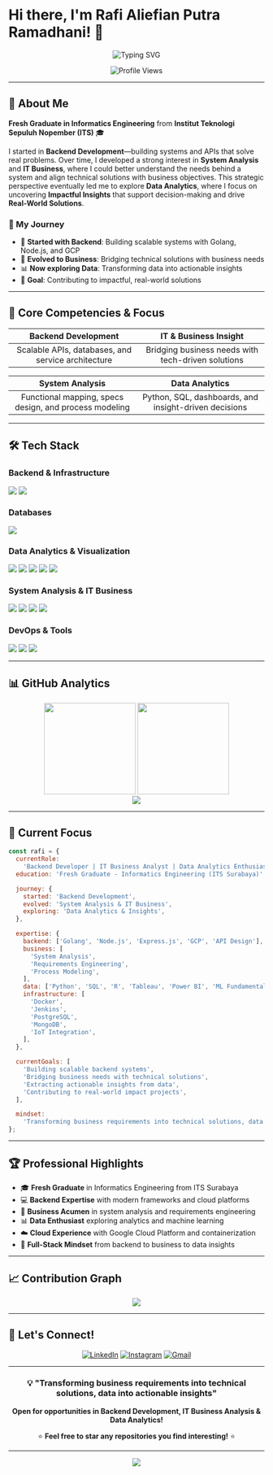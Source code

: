 # Hi there, I'm Rafi Aliefian Putra Ramadhani! 👋

<div align="center">
  <img src="https://readme-typing-svg.herokuapp.com?font=Fira+Code&size=22&duration=3000&pause=1000&color=36BCF7&center=true&vCenter=true&width=600&lines=Backend+Developer;IT+Business+Analyst;Data-Driven+Insights+Enthusiast;Fresh+Graduate+from+ITS;Always+Learning!" alt="Typing SVG" />
</div>

<p align="center">
  <img src="https://komarev.com/ghpvc/?username=rafifiaan&color=36BCF7&style=flat-square&label=Profile+Views" alt="Profile Views" />
</p>

---

## 🚀 About Me

**Fresh Graduate in Informatics Engineering** from **Institut Teknologi Sepuluh Nopember (ITS)** 🎓

I started in **Backend Development**—building systems and APIs that solve real problems. Over time, I developed a strong interest in **System Analysis** and **IT Business**, where I could better understand the needs behind a system and align technical solutions with business objectives. This strategic perspective eventually led me to explore **Data Analytics**, where I focus on uncovering **Impactful Insights** that support decision-making and drive **Real-World Solutions**.

### 🎯 My Journey

- 🔧 **Started with Backend**: Building scalable systems with Golang, Node.js, and GCP
- 🏢 **Evolved to Business**: Bridging technical solutions with business needs
- 📊 **Now exploring Data**: Transforming data into actionable insights
- 🎯 **Goal**: Contributing to impactful, real-world solutions

---

## 💼 Core Competencies & Focus

<div align="center">

|              **Backend Development**               |             **IT & Business Insight**              |
| :------------------------------------------------: | :------------------------------------------------: |
| Scalable APIs, databases, and service architecture | Bridging business needs with tech-driven solutions |

|                  **System Analysis**                   |                  **Data Analytics**                   |
| :----------------------------------------------------: | :---------------------------------------------------: |
| Functional mapping, specs design, and process modeling | Python, SQL, dashboards, and insight-driven decisions |

</div>

---

## 🛠️ Tech Stack

### **Backend & Infrastructure**

<p align="left">
  <img src="https://skillicons.dev/icons?i=go,js,nodejs,express,gcp" />
  <img src="https://img.shields.io/badge/IoT_Integration-FF6B6B?style=for-the-badge&logo=internetofthings&logoColor=white" />
</p>

### **Databases**

<p align="left">
  <img src="https://skillicons.dev/icons?i=mysql,postgresql,mongodb" />
</p>

### **Data Analytics & Visualization**

<p align="left">
  <img src="https://skillicons.dev/icons?i=python,r" />
  <img src="https://img.shields.io/badge/Power_BI-F2C811?style=for-the-badge&logo=powerbi&logoColor=black" />
  <img src="https://img.shields.io/badge/Tableau-E97627?style=for-the-badge&logo=tableau&logoColor=white" />
  <img src="https://img.shields.io/badge/Excel-217346?style=for-the-badge&logo=microsoft-excel&logoColor=white" />
  <img src="https://img.shields.io/badge/Machine_Learning-FF6F00?style=for-the-badge&logo=tensorflow&logoColor=white" />
</p>

### **System Analysis & IT Business**

<p align="left"> 
  <img src="https://img.shields.io/badge/Draw.io-F08705?style=for-the-badge&logo=diagramsdotnet&logoColor=white" /> 
  <img src="https://img.shields.io/badge/Canva-00C4CC?style=for-the-badge&logo=canva&logoColor=white" /> 
  <img src="https://img.shields.io/badge/Requirement_Analysis-FF8C00?style=for-the-badge&logo=todoist&logoColor=white" /> 
  <img src="https://img.shields.io/badge/Use_Case_Diagram-00008B?style=for-the-badge&logo=drawio&logoColor=white" /> 
</p>

### **DevOps & Tools**

<p align="left">
  <img src="https://skillicons.dev/icons?i=docker,jenkins,git,linux" />
  <img src="https://img.shields.io/badge/Postman-FF6C37?style=for-the-badge&logo=postman&logoColor=white" />
  <img src="https://img.shields.io/badge/DBeaver-2B2B2B?style=for-the-badge&logo=dbeaver&logoColor=white" />
</p>

---

## 📊 GitHub Analytics

<div align="center">
  <img height="180em" src="https://github-readme-stats.vercel.app/api?username=rafifiaan&show_icons=true&theme=tokyonight&include_all_commits=true&count_private=true"/>
  <img height="180em" src="https://github-readme-stats.vercel.app/api/top-langs/?username=rafifiaan&layout=compact&langs_count=7&theme=tokyonight"/>
</div>

<div align="center">
  <img src="https://github-profile-summary-cards.vercel.app/api/cards/profile-details?username=rafifiaan&theme=tokyonight" />
</div>

---

## 🎯 Current Focus

```javascript
const rafi = {
  currentRole:
    'Backend Developer | IT Business Analyst | Data Analytics Enthusiast',
  education: 'Fresh Graduate - Informatics Engineering (ITS Surabaya)',

  journey: {
    started: 'Backend Development',
    evolved: 'System Analysis & IT Business',
    exploring: 'Data Analytics & Insights',
  },

  expertise: {
    backend: ['Golang', 'Node.js', 'Express.js', 'GCP', 'API Design'],
    business: [
      'System Analysis',
      'Requirements Engineering',
      'Process Modeling',
    ],
    data: ['Python', 'SQL', 'R', 'Tableau', 'Power BI', 'ML Fundamentals'],
    infrastructure: [
      'Docker',
      'Jenkins',
      'PostgreSQL',
      'MongoDB',
      'IoT Integration',
    ],
  },

  currentGoals: [
    'Building scalable backend systems',
    'Bridging business needs with technical solutions',
    'Extracting actionable insights from data',
    'Contributing to real-world impact projects',
  ],

  mindset:
    'Transforming business requirements into technical solutions, data into actionable insights',
};
```

---

## 🏆 Professional Highlights

- 🎓 **Fresh Graduate** in Informatics Engineering from ITS Surabaya
- 💻 **Backend Expertise** with modern frameworks and cloud platforms
- 🏢 **Business Acumen** in system analysis and requirements engineering
- 📊 **Data Enthusiast** exploring analytics and machine learning
- ☁️ **Cloud Experience** with Google Cloud Platform and containerization
- 🔄 **Full-Stack Mindset** from backend to business to data insights

---

## 📈 Contribution Graph

<div align="center">
  <img src="https://github-readme-activity-graph.vercel.app/graph?username=rafifiaan&theme=tokyo-night&hide_border=true" />
</div>

---

## 🤝 Let's Connect!

<div align="center">
  
[![LinkedIn](https://img.shields.io/badge/LinkedIn-0077B5?style=for-the-badge&logo=linkedin&logoColor=white)](https://www.linkedin.com/in/rafifiaanpr/)
[![Instagram](https://img.shields.io/badge/Instagram-E4405F?style=for-the-badge&logo=instagram&logoColor=white)](https://www.instagram.com/rafifiaan/)
[![Gmail](https://img.shields.io/badge/Gmail-D14836?style=for-the-badge&logo=gmail&logoColor=white)](mailto:rafialiefian03@gmail.com)

</div>

---

<div align="center">
  
### 💡 "Transforming business requirements into technical solutions, data into actionable insights"

**Open for opportunities in Backend Development, IT Business Analysis & Data Analytics!**

⭐ **Feel free to star any repositories you find interesting!** ⭐

</div>

---

<div align="center">
  <img src="https://quotes-github-readme.vercel.app/api?type=horizontal&theme=tokyonight" />
</div>
